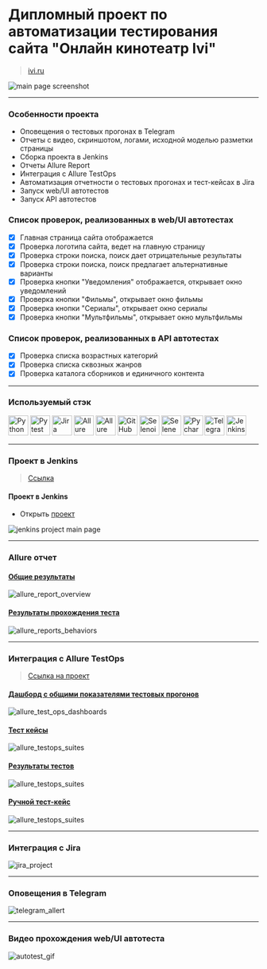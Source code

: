 # Дипломный проект по автоматизации тестирования сайта "Онлайн кинотеатр Ivi"

> <a target="_blank" href="https://www.ivi.ru/">ivi.ru</a>

![main page screenshot](/resources/pictures/base_page_web.jpg)

----

### Особенности проекта

* Оповещения о тестовых прогонах в Telegram
* Отчеты с видео, скриншотом, логами, исходной моделью разметки страницы
* Сборка проекта в Jenkins
* Отчеты Allure Report
* Интеграция с Allure TestOps
* Автоматизация отчетности о тестовых прогонах и тест-кейсах в Jira
* Запуск web/UI автотестов
* Запуск API автотестов


### Список проверок, реализованных в web/UI автотестах

- [x] Главная страница сайта отображается
- [x] Проверка логотипа сайта, ведет на главную страницу
- [x] Проверка строки поиска, поиск дает отрицательные результаты
- [x] Проверка строки поиска, поиск предлагает альтернативные варианты
- [x] Проверка кнопки "Уведомления" отображается, открывает окно уведомлений 
- [x] Проверка кнопки "Фильмы", открывает окно фильмы
- [x] Проверка кнопки "Сериалы", открывает окно сериалы 
- [x] Проверка кнопки "Мультфильмы", открывает окно мультфильмы

### Список проверок, реализованных в API автотестах

- [x] Проверка списка возрастных категорий
- [x] Проверка списка сквозных жанров
- [x] Проверка каталога сборников и единичного контента

----

### Используемый стэк

<img title="Python" src="resources/icons/python-original.svg" height="40" width="40"/> <img title="Pytest" src="resources/icons/pytest-original.svg" height="40" width="40"/> <img title="Jira" src="resources/icons/jira-original.svg" height="40" width="40"/> <img title="Allure Report" src="resources/icons/Allure_Report.png" height="40" width="40"/> <img title="Allure TestOps" src="resources/icons/AllureTestOps.png" height="40" width="40"/> <img title="GitHub" src="resources/icons/github-original.svg" height="40" width="40"/> <img title="Selenoid" src="resources/icons/selenoid.png" height="40" width="40"/> <img title="Selene" src="resources/icons/selene.png" height="40" width="40"/> <img title="Pycharm" src="resources/icons/pycharm.png" height="40" width="40"/> <img title="Telegram" src="resources/icons/tg.png" height="40" width="40"/> <img title="Jenkins" src="resources/icons/jenkins.png" height="40" width="40"/>

----

### Проект в Jenkins

> <a target="_blank" href="https://jenkins.autotests.cloud/job/Diploma_tests_IVI_with_UI_and_API/">Ссылка</a>



#### Проект в Jenkins

* Открыть <a target="_blank" href="https://jenkins.autotests.cloud/job/Diploma_tests_IVI_with_UI_and_API/">проект</a>

![jenkins project main page](/resources/pictures/jenkins_joba.jpg)

----

### Allure отчет

#### <a target="_blank" href="https://jenkins.autotests.cloud/job/Diploma_tests_IVI_with_UI_and_API/19/allure/">Общие результаты</a>

![allure_report_overview](/resources/pictures/allure_statistics.jpg)

#### <a target="_blank" href="https://jenkins.autotests.cloud/job/Diploma_tests_IVI_with_UI_and_API/21/allure/#suites/#suites">Результаты прохождения теста</a>

![allure_reports_behaviors](/resources/pictures/allure_report.jpg)

----

### Интеграция с Allure TestOps

> <a target="_blank" href="https://allure.autotests.cloud/project/4362/dashboards">Ссылка на проект</a>

#### <a target="_blank" href="https://allure.autotests.cloud/project/4362/dashboards">Дашборд с общими показателями тестовых прогонов</a>

![allure_test_ops_dashboards](/resources/pictures/testops_statistics.jpg)

#### <a target="_blank" href="https://allure.autotests.cloud/project/4362/test-cases/33526?treeId=0">Тест кейсы</a>

![allure_testops_suites](/resources/pictures/testops_test_cases.jpg)

#### <a target="_blank" href="https://allure.autotests.cloud/launch/40883/tree/657633/attachments?treeId=0">Результаты тестов</a>

![allure_testops_suites](/resources/pictures/testops_test_result.jpg)

#### <a target="_blank" href="https://allure.autotests.cloud/project/3910/test-cases/28510?treeId=0">Ручной тест-кейс</a>

![allure_testops_suites](/resources/pictures/testops_manual_test.jpg)

----

### Интеграция с Jira

![jira_project](resources/pictures/jira_test_cases.jpg)

----

### Оповещения в Telegram

![telegram_allert](resources/pictures/tellegram_tests.jpg)

----

### Видео прохождения web/UI автотеста

![autotest_gif](resources/pictures/test_video.gif)

